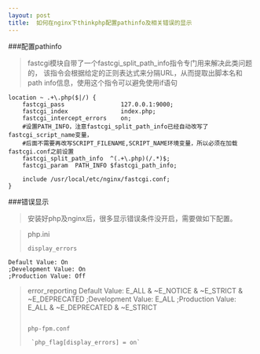 ```yaml
---
layout: post
title:  如何在nginx下thinkphp配置pathinfo及相关错误的显示
---
```


###配置pathinfo
> fastcgi模块自带了一个fastcgi\_split\_path\_info指令专门用来解决此类问题的，
> 该指令会根据给定的正则表达式来分隔URL，从而提取出脚本名和path info信息，使用这个指令可以避免使用if语句

```
location ~ .+\.php($|/) {
	fastcgi_pass                127.0.0.1:9000;
	fastcgi_index               index.php;
	fastcgi_intercept_errors    on;
	#设置PATH_INFO，注意fastcgi_split_path_info已经自动改写了fastcgi_script_name变量，  
	#后面不需要再改写SCRIPT_FILENAME,SCRIPT_NAME环境变量，所以必须在加载fastcgi.conf之前设置  
	fastcgi_split_path_info  ^(.+\.php)(/.*)$;
	fastcgi_param  PATH_INFO $fastcgi_path_info;

	include /usr/local/etc/nginx/fastcgi.conf;
}
```


###错误显示

> 安装好php及nginx后，很多显示错误条件没开启，需要做如下配置。

> php.ini
> 
> ```
> display_errors
  	Default Value: On
 	;Development Value: On
 	;Production Value: Off
>
> error_reporting
	Default Value: E_ALL & ~E_NOTICE & ~E_STRICT & ~E_DEPRECATED
	;Development Value: E_ALL
	;Production Value: E_ALL & ~E_DEPRECATED & ~E_STRICT
> ```
> 
> php-fpm.conf
> 
>  `php_flag[display_errors] = on`
  